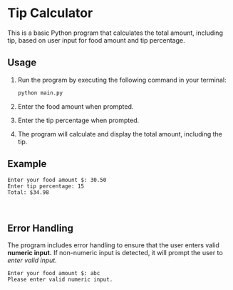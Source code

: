 # Tip Calculator

This is a basic Python program that calculates the total amount, including tip, based on user input for food amount and tip percentage.

## Usage

1. Run the program by executing the following command in your terminal:

   ```bash
   python main.py

   ```

2. Enter the food amount when prompted.

3. Enter the tip percentage when prompted.

4. The program will calculate and display the total amount, including the tip.

## Example

	Enter your food amount $: 30.50
	Enter tip percentage: 15
	Total: $34.98

<img src="https://ray.so/#code=dHJ5OgogICAgZm9vZF9hbW91bnQgPSBmbG9hdChpbnB1dCgiRW50ZXIgeW91ciBmb29kIGFtb3VudCAkOiAiKSkKICAgIHRpcF9wZXJjZW50YWdlID0gZmxvYXQoaW5wdXQoIkVudGVyIHRpcCBwZXJjZW50YWdlOiAlIikpIC8gMTAwCgogICAgdGlwX2Ftb3VudCA9IGZvb2RfYW1vdW50ICogdGlwX3BlcmNlbnRhZ2UKICAgIHRvdGFsID0gZm9vZF9hbW91bnQgKyB0aXBfYW1vdW50CgogICAgcHJpbnQoJ1xuXG4nKQogICAgcHJpbnQoJ35-fn5-fn5-fn5-fn5-fn5-fn5-fn5-fn5-fn4nKQogICAgcHJpbnQoZidUaXAgYW1vdW50ICR7dGlwX2Ftb3VudH0nKQogICAgcHJpbnQoZidGb29kIGFtb3VudCAke2Zvb2RfYW1vdW50fScpCiAgICBwcmludCgnXG4nKQogICAgcHJpbnQoJ1RvdGFsOiAkezouMmZ9Jy5mb3JtYXQodG90YWwpKQogICAgcHJpbnQoJ35-fn5-fn5-fn5-fn5-fn5-fn5-fn5-fn5-fn4nKQoKZXhjZXB0IFZhbHVlRXJyb3I6CiAgICBwcmludCgiUGxlYXNlIGVudGVyIHZhbGlkIG51bWVyaWMgaW5wdXQuIik&language=&width=678&darkMode=true&background=true&padding=16" alt="">
<img src="https://ray.so/#code=RW50ZXIgeW91ciBmb29kIGFtb3VudCAkOiAxMDAKRW50ZXIgdGlwIHBlcmNlbnRhZ2U6ICUyMAoKCgp-fn5-fn5-fn5-fn5-fn5-fn5-fn5-fn5-fn5-ClRpcCBhbW91bnQgJDIwLjAKRm9vZCBhbW91bnQgJDEwMC4wCgoKVG90YWw6ICQxMjAuMAp-fn5-fn5-fn5-fn5-fn5-fn5-fn5-fn5-fn5-Cgo&language=&width=520" alt="">

## Error Handling

The program includes error handling to ensure that the user enters valid **numeric input.** If non-numeric input is detected, it will prompt the user to *enter valid input.*

	Enter your food amount $: abc
	Please enter valid numeric input.
